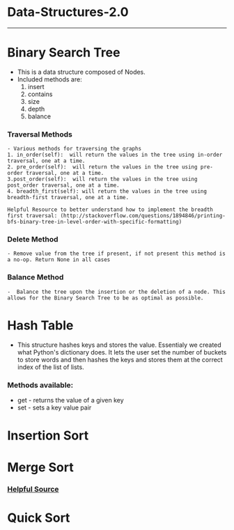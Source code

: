 # Data-Structures-2.0
---------------------

# Binary Search Tree
 - This is a data structure composed of Nodes.
 - Included methods are:
    1. insert
    2. contains
    3. size
    4. depth
    5. balance

### Traversal Methods
    - Various methods for traversing the graphs
    1. in_order(self):  will return the values in the tree using in-order traversal, one at a time.
    2. pre_order(self):  will return the values in the tree using pre-order traversal, one at a time.
    3.post_order(self):  will return the values in the tree using post_order traversal, one at a time.
    4. breadth_first(self): will return the values in the tree using breadth-first traversal, one at a time.

    Helpful Resource to better understand how to implement the breadth first traversal: (http://stackoverflow.com/questions/1894846/printing-bfs-binary-tree-in-level-order-with-specific-formatting)

### Delete Method
    - Remove value from the tree if present, if not present this method is a no-op. Return None in all cases

### Balance Method
    -  Balance the tree upon the insertion or the deletion of a node. This allows for the Binary Search Tree to be as optimal as possible. 


# Hash Table
- This structure hashes keys and stores the value.   Essentialy we created what Python's dictionary  does.  It lets the user set the number of buckets to store words and then hashes the keys and stores them at the correct index of the list of lists.

### Methods available:
- get - returns the value of a given key
- set - sets a key value pair


# Insertion Sort

# Merge Sort
### [Helpful Source](http://interactivepython.org/runestone/static/pythonds/SortSearch/TheMergeSort.html)

# Quick Sort
